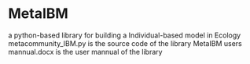 # MetaIBM
a python-based library for building a Individual-based model in Ecology 
metacommunity_IBM.py is the source code of the library
MetaIBM users mannual.docx is the user mannual of the library
